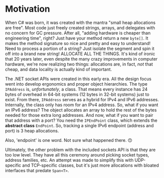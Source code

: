 # Motivation

When C# was born, it was created with the mantra "small heap allocations are free". Most code just freely created strings, arrays, and delegates with no concern for GC pressure. After all, "adding hardware is cheaper than engineering time", right? Just have your method return a new `byte[]`. It makes the method signature so nice and pretty and easy to understand! Need to process a portion of a string? Just isolate the segment and spin it off into a brand new string! ALLOCATE ALL THE THINGS. It's kind of ironic that 20 years later, even despite the many crazy improvements in computer hardware, we're now realizing two things: allocations are, in fact, _not_ that cheap, and data locality is actually kind of important.

The .NET socket APIs were created in this early era. All the design focus went into develop ergonomics and proper object hierarchies. The type `IPAddress` is, _unfortunately_, a class. That means every instance has 24 bytes of overhead in 64-bit systems (12 bytes in 32-bit systems) just to exist. From there, `IPAddress` serves as a hybrid for IPv4 and IPv6 addresses. Internally, the class only has room for an IPv4 address. So, what if you want an IPv6 address? The object allocates an array to hold the rest of the bytes needed for those extra long addresses. And now, what if you want to pair that address with a port? You need the `IPEndPoint` class, which extends the **abstract class** `EndPoint`. So, tracking a single IPv6 endpoint (address and port) is 3 heap allocations.

Also, 'endpoint' is one word. Not sure what happened there. 🙃

Ultimately, the other problem with the included sockets API is that they are too low level. They have all this ceremony around picking socket types, address families, etc. An attempt was made to simplify this with UDP-specific and TCP-specific classes, but it's just more allocations with bloated interfaces that predate `Span<T>`.
